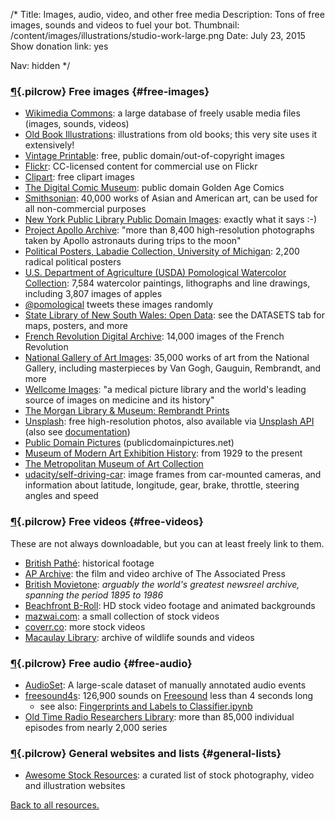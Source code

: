 /*
Title: Images, audio, video, and other free media
Description: Tons of free images, sounds and videos to fuel your bot.
Thumbnail: /content/images/illustrations/studio-work-large.png
Date: July 23, 2015
Show donation link: yes

Nav: hidden
*/



### [¶](#free-images){.pilcrow} Free images {#free-images}

- [Wikimedia Commons](https://commons.wikimedia.org/wiki/Main_Page): a large database of freely usable media files (images, sounds, videos)
- [Old Book Illustrations](http://www.oldbookillustrations.com/): illustrations from old books; this very site uses it extensively!
- [Vintage Printable](http://vintageprintable.com/): free, public domain/out-of-copyright images
- [Flickr](https://www.flickr.com/search/?q=&l=commderiv&ct=0&mt=all&adv=1): CC-licensed content for commercial use on Flickr
- [Clipart](https://openclipart.org/): free clipart images
- [The Digital Comic Museum](http://digitalcomicmuseum.com/): public domain Golden Age Comics
- [Smithsonian](http://www.asia.si.edu/collections/edan/default.cfm): 40,000 works of Asian and American art, can be used for all non-commercial purposes
- [New York Public Library Public Domain Images](http://digitalcollections.nypl.org/search/index?utf8=%E2%9C%93&keywords=&filters[rights][]=pd): exactly what it says :-)
- [Project Apollo Archive](https://www.flickr.com/photos/projectapolloarchive/): "more than 8,400 high-resolution photographs taken by Apollo astronauts during trips to the moon"
- [Political Posters, Labadie Collection, University of Michigan](http://quod.lib.umich.edu/l/lbc2ic?cc=lbc2ic;page=index;c=lbc2ic): 2,200 radical political posters
- [U.S. Department of Agriculture (USDA) Pomological Watercolor Collection](http://usdawatercolors.nal.usda.gov/pom/home.xhtml): 7,584 watercolor paintings, lithographs and line drawings, including 3,807 images of apples
 - [@pomological](/bots/twitterbots/pomological/) tweets these images randomly
- [State Library of New South Wales: Open Data](http://www.sl.nsw.gov.au/using/search/open_data.html): see the DATASETS tab for maps, posters, and more
- [French Revolution Digital Archive](http://frda.stanford.edu/): 14,000 images of the French Revolution
- [National Gallery of Art Images](https://images.nga.gov/?service=category&action=show_content_page&language=en&category=16): 35,000 works of art from the National Gallery, including masterpieces by Van Gogh, Gauguin, Rembrandt, and more
- [Wellcome Images](http://wellcomeimages.org/): "a medical picture library and the world's leading source of images on medicine and its history"
- [The Morgan Library & Museum: Rembrandt Prints](http://www.themorgan.org/rembrandt)
- [Unsplash](https://unsplash.com/): free high-resolution photos, also available via [Unsplash API](https://source.unsplash.com/) (also see [documentation](https://unsplash.com/documentation))
- [Public Domain Pictures](http://www.publicdomainpictures.net/) (publicdomainpictures.net)
- [Museum of Modern Art Exhibition History](http://www.moma.org/calendar/exhibitions/history): from 1929 to the present 
- [The Metropolitan Museum of Art Collection](http://metmuseum.org/art/collection/)
- [udacity/self-driving-car](https://github.com/udacity/self-driving-car): image frames from car-mounted cameras, and information about latitude, longitude, gear, brake, throttle, steering angles and speed

### [¶](#free-videos){.pilcrow} Free videos {#free-videos}
These are not always downloadable, but you can at least freely link to them.

- [British Pathé](https://www.youtube.com/user/britishpathe/videos): historical footage
- [AP Archive](https://www.youtube.com/c/aparchive): the film and video archive of The Associated Press
- [British Movietone](https://www.youtube.com/channel/UCHq777_waKMJw6SZdABmyaA): *arguably the world's greatest newsreel archive, spanning the period 1895 to 1986*
- [Beachfront B-Roll](http://www.beachfrontbroll.com/): HD stock video footage and animated backgrounds
- [mazwai.com](http://mazwai.com/#/videos): a small collection of stock videos
- [coverr.co](http://www.coverr.co/): more stock videos
- [Macaulay Library](http://macaulaylibrary.org/): archive of wildlife sounds and videos

### [¶](#free-audio){.pilcrow} Free audio {#free-audio}

- [AudioSet](https://research.google.com/audioset/): A large-scale dataset of manually annotated audio events
- [freesound4s](https://archive.org/details/freesound4s): 126,900 sounds on [Freesound](https://freesound.org/) less than 4 seconds long
  - see also: [Fingerprints and Labels to Classifier.ipynb](https://github.com/kylemcdonald/AudioNotebooks/blob/master/Fingerprints%20and%20Labels%20to%20Classifier.ipynb)
- [Old Time Radio Researchers Library](http://www.otrrlibrary.org/index.html): more than 85,000 individual episodes from nearly 2,000 series


### [¶](#general-lists){.pilcrow} General websites and lists {#general-lists}

- [Awesome Stock Resources](https://github.com/neutraltone/awesome-stock-resources): a curated list of stock photography, video and illustration websites

[Back to all resources.](/resources)